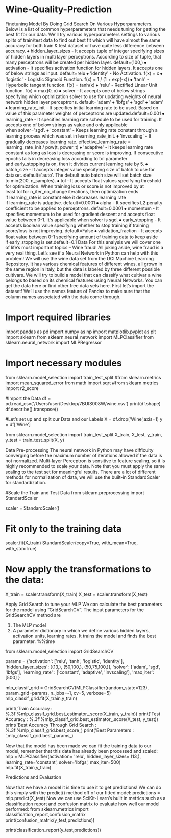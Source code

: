 # Wine-Quality-Prediction

Finetuning Model By Doing Grid Search On Various Hyperparameters.
Below is a list of common hyperparameters that needs tuning for getting the best fit for our data. We'll try various hyperparameters settings to various splits of train/test data to find out best fit which will have almost the same accuracy for both train & test dataset or have quite less difference between accuracy.
⦁	hidden_layer_sizes - It accepts tuple of integer specifying sizes of hidden layers in multi layer perceptrons. According to size of tuple, that many perceptrons will be created per hidden layer. default=(100,)
⦁	activation - It specifies activation function for hidden layers. It accepts one of below strings as input. default=relu
⦁	'identity' - No Activation. f(x) = x
⦁	'logistic' - Logistic Sigmoid Function. f(x) = 1 / (1 + exp(-x))
⦁	'tanh' - Hyperbolic tangent function. f(x) = tanh(x)
⦁	'relu' - Rectified Linear Unit function. f(x) = max(0, x)
⦁	solver - It accepts one of below strings specifying which optimization solver to use for updating weights of neural network hidden layer perceptrons. default='adam'
⦁	'lbfgs'
⦁	'sgd'
⦁	'adam'
⦁	learning_rate_init - It specifies initial learning rate to be used. Based on value of this parameter weights of perceptrons are updated.default=0.001
⦁	learning_rate - It specifies learning rate schedule to be used for training. It accepts one of below strings as value and only applicable when solver='sgd'.
⦁	'constant' - Keeps learning rate constant through a learning process which was set in learning_rate_init.
⦁	'invscaling' - It gradually decreases learning rate. effective_learning_rate = learning_rate_init / pow(t, power_t)
⦁	'adaptive' - It keeps learning rate constant as long as loss is decreasing or score is improving. If consecutive epochs fails in decreasing loss according to tol parameter and early_stopping is on, then it divides current learning rate by 5.
⦁	batch_size - It accepts integer value specifying size of batch to use for dataset. default='auto'. The default auto batch size will set batch size to min(200, n_samples).
⦁	tol - It accepts float values specifying threshold for optimization. When training loss or score is not improved by at least tol for n_iter_no_change iterations, then optimization ends if learning_rate is constant else it decreases learning rate if learning_rate is adaptive. default=0.0001
⦁	alpha - It specifies L2 penalty coefficient to be applied to perceptrons. default=0.0001
⦁	momentum - It specifies momentum to be used for gradient descent and accepts float value between 0-1. It's applicable when solver is sgd.
⦁	early_stopping - It accepts boolean value specifying whether to stop training if training score/loss is not improving. default=False
⦁	validation_fraction - It accepts float value between 0-1 specifying amount of training data to keep aside if early_stopping is set.default=0.1
Data
For this analysis we will cover one of life’s most important topics – Wine fraud! All joking aside, wine fraud is a very real thing. Let’s see if a Neural Network in Python can help with this problem! We will use the wine data set from the UCI Machine Learning Repository. It has various chemical features of different wines, all grown in the same region in Italy, but the data is labeled by three different possible cultivars. We will try to build a model that can classify what cultivar a wine belongs to based on its chemical features using Neural Networks. You can get the data here or find other free data sets here.
First let’s import the dataset! We’ll use the names feature of Pandas to make sure that the column names associated with the data come through.
# Import required libraries
import pandas as pd
import numpy as np 
import matplotlib.pyplot as plt
import sklearn
from sklearn.neural_network import MLPClassifier
from sklearn.neural_network import MLPRegressor

# Import necessary modules
from sklearn.model_selection import train_test_split
#from sklearn.metrics import mean_squared_error
from math import sqrt
#from sklearn.metrics import r2_score

#Import the Data
df = pd.read_csv('/Users/user/Desktop/7BUIS008W/wine.csv') 
print(df.shape)
df.describe().transpose()

#Let’s set up and split our Data and our Labels
X = df.drop('Wine',axis=1)
y = df['Wine']

from sklearn.model_selection import train_test_split
X_train, X_test, y_train, y_test = train_test_split(X, y)

Data Pre-processing
The neural network in Python may have difficulty converging before the maximum number of iterations allowed if the data is not normalized. Multi-layer Perceptron is sensitive to feature scaling, so it is highly recommended to scale your data. Note that you must apply the same scaling to the test set for meaningful results. There are a lot of different methods for normalization of data, we will use the built-in StandardScaler for standardization.

#Scale the Train and Test Data
from sklearn.preprocessing import StandardScaler

scaler = StandardScaler()

# Fit only to the training data
scaler.fit(X_train)
StandardScaler(copy=True, with_mean=True, with_std=True)

# Now apply the transformations to the data:
X_train = scaler.transform(X_train)
X_test = scaler.transform(X_test)

Apply Grid Search to tune your MLP
We can calculate the best parameters for the model using “GridSearchCV”. The input parameters 
for the GridSearchCV method are
1. The MLP model
2. A parameter dictionary in which we define various hidden layers, activation units, learning rates.
It trains the model and finds the best parameter.
%%time

from sklearn.model_selection import GridSearchCV

params = {'activation': ['relu', 'tanh', 'logistic', 'identity'],
          'hidden_layer_sizes': [(13,), (50,100,), (50,75,100,)],
          'solver': ['adam', 'sgd', 'lbfgs'],
          'learning_rate' : ['constant', 'adaptive', 'invscaling'],
          'max_iter': [500]
         }

mlp_classif_grid = GridSearchCV(MLPClassifier(random_state=123), param_grid=params, n_jobs=-1, cv=5, verbose=5)
mlp_classif_grid.fit(X_train,y_train)

print('Train Accuracy : %.3f'%mlp_classif_grid.best_estimator_.score(X_train, y_train))
print('Test Accuracy : %.3f'%mlp_classif_grid.best_estimator_.score(X_test, y_test))
print('Best Accuracy Through Grid Search : %.3f'%mlp_classif_grid.best_score_)
print('Best Parameters : ',mlp_classif_grid.best_params_)

 

Now that the model has been made we can fit the training data to our model, remember that this data has already been processed and scaled:
mlp = MLPClassifier(activation= 'relu', hidden_layer_sizes= (13,), learning_rate='constant', solver='lbfgs', max_iter=500)
mlp.fit(X_train,y_train)

Predictions and Evaluation

Now that we have a model it is time to use it to get predictions! We can do this simply with the predict() method off of our fitted model:
predictions = mlp.predict(X_test)
Now we can use SciKit-Learn’s built in metrics such as a classification report and confusion matrix to evaluate how well our model performed: 
from sklearn.metrics import classification_report,confusion_matrix
print(confusion_matrix(y_test,predictions))
  
print(classification_report(y_test,predictions))
 
